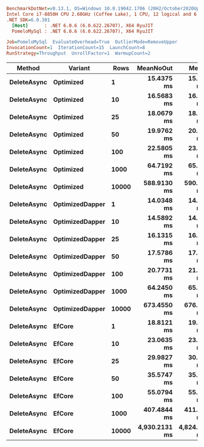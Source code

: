 ``` ini

BenchmarkDotNet=v0.13.1, OS=Windows 10.0.19042.1706 (20H2/October2020Update)
Intel Core i7-8850H CPU 2.60GHz (Coffee Lake), 1 CPU, 12 logical and 6 physical cores
.NET SDK=6.0.301
  [Host]      : .NET 6.0.6 (6.0.622.26707), X64 RyuJIT
  PomeloMySql : .NET 6.0.6 (6.0.622.26707), X64 RyuJIT

Job=PomeloMySql  EvaluateOverhead=True  OutlierMode=RemoveUpper  
InvocationCount=1  IterationCount=15  LaunchCount=8  
RunStrategy=Throughput  UnrollFactor=1  WarmupCount=2  

```
|      Method |         Variant |  Rows |     MeanNoOut |        Mean |         Min |          Q1 |      Median |          Q3 |         Max |
|------------ |---------------- |------ |--------------:|------------:|------------:|------------:|------------:|------------:|------------:|
| **DeleteAsync** |       **Optimized** |     **1** |    **15.4375 ms** |    **15.64 ms** |    **11.32 ms** |    **14.57 ms** |    **15.35 ms** |    **16.60 ms** |    **22.04 ms** |
| **DeleteAsync** |       **Optimized** |    **10** |    **16.5683 ms** |    **16.63 ms** |    **13.63 ms** |    **15.64 ms** |    **16.56 ms** |    **17.55 ms** |    **20.95 ms** |
| **DeleteAsync** |       **Optimized** |    **25** |    **18.0679 ms** |    **18.52 ms** |    **14.23 ms** |    **16.93 ms** |    **17.87 ms** |    **19.54 ms** |    **29.36 ms** |
| **DeleteAsync** |       **Optimized** |    **50** |    **19.9762 ms** |    **20.16 ms** |    **15.47 ms** |    **19.11 ms** |    **19.77 ms** |    **21.36 ms** |    **27.49 ms** |
| **DeleteAsync** |       **Optimized** |   **100** |    **22.5805 ms** |    **23.05 ms** |    **18.73 ms** |    **21.15 ms** |    **22.51 ms** |    **24.02 ms** |    **33.78 ms** |
| **DeleteAsync** |       **Optimized** |  **1000** |    **64.7192 ms** |    **65.55 ms** |    **55.88 ms** |    **61.48 ms** |    **64.59 ms** |    **68.39 ms** |    **93.46 ms** |
| **DeleteAsync** |       **Optimized** | **10000** |   **588.9130 ms** |   **590.33 ms** |   **548.19 ms** |   **576.25 ms** |   **587.93 ms** |   **601.69 ms** |   **645.20 ms** |
| **DeleteAsync** | **OptimizedDapper** |     **1** |    **14.0348 ms** |    **14.04 ms** |    **10.22 ms** |    **13.15 ms** |    **14.01 ms** |    **14.75 ms** |    **17.77 ms** |
| **DeleteAsync** | **OptimizedDapper** |    **10** |    **14.5892 ms** |    **14.72 ms** |    **11.38 ms** |    **13.74 ms** |    **14.50 ms** |    **15.53 ms** |    **19.92 ms** |
| **DeleteAsync** | **OptimizedDapper** |    **25** |    **16.1315 ms** |    **16.41 ms** |    **12.96 ms** |    **15.04 ms** |    **16.12 ms** |    **17.40 ms** |    **21.57 ms** |
| **DeleteAsync** | **OptimizedDapper** |    **50** |    **17.5786 ms** |    **17.94 ms** |    **14.67 ms** |    **16.91 ms** |    **17.47 ms** |    **18.58 ms** |    **24.48 ms** |
| **DeleteAsync** | **OptimizedDapper** |   **100** |    **20.7731 ms** |    **21.14 ms** |    **17.70 ms** |    **19.69 ms** |    **20.75 ms** |    **21.98 ms** |    **27.69 ms** |
| **DeleteAsync** | **OptimizedDapper** |  **1000** |    **64.2450 ms** |    **65.67 ms** |    **55.33 ms** |    **61.02 ms** |    **63.78 ms** |    **69.36 ms** |    **89.78 ms** |
| **DeleteAsync** | **OptimizedDapper** | **10000** |   **673.4550 ms** |   **676.95 ms** |   **633.39 ms** |   **661.86 ms** |   **672.94 ms** |   **687.85 ms** |   **783.02 ms** |
| **DeleteAsync** |          **EfCore** |     **1** |    **18.8121 ms** |    **19.05 ms** |    **15.78 ms** |    **17.89 ms** |    **18.71 ms** |    **19.92 ms** |    **23.93 ms** |
| **DeleteAsync** |          **EfCore** |    **10** |    **23.0635 ms** |    **23.51 ms** |    **18.73 ms** |    **21.68 ms** |    **23.06 ms** |    **24.81 ms** |    **33.36 ms** |
| **DeleteAsync** |          **EfCore** |    **25** |    **29.9827 ms** |    **30.53 ms** |    **23.74 ms** |    **28.02 ms** |    **29.95 ms** |    **31.97 ms** |    **45.92 ms** |
| **DeleteAsync** |          **EfCore** |    **50** |    **35.5747 ms** |    **35.75 ms** |    **27.41 ms** |    **33.41 ms** |    **35.56 ms** |    **38.16 ms** |    **47.94 ms** |
| **DeleteAsync** |          **EfCore** |   **100** |    **55.0794 ms** |    **55.95 ms** |    **36.56 ms** |    **50.31 ms** |    **54.06 ms** |    **61.02 ms** |    **79.41 ms** |
| **DeleteAsync** |          **EfCore** |  **1000** |   **407.4844 ms** |   **411.46 ms** |   **307.31 ms** |   **382.49 ms** |   **405.48 ms** |   **437.04 ms** |   **577.81 ms** |
| **DeleteAsync** |          **EfCore** | **10000** | **4,930.2131 ms** | **4,824.89 ms** | **3,957.44 ms** | **4,474.03 ms** | **4,967.10 ms** | **5,123.21 ms** | **5,523.38 ms** |
